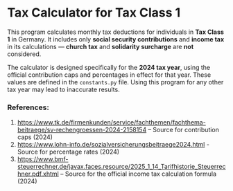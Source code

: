 # Tax Calculator for Tax Class 1

This program calculates monthly tax deductions for individuals in **Tax Class 1** in Germany. It includes only **social security contributions** and **income tax** in its calculations — **church tax** and **solidarity surcharge** are **not** considered.

The calculator is designed specifically for the **2024 tax year**, using the official contribution caps and percentages in effect for that year. These values are defined in the `constants.py` file. Using this program for any other tax year may lead to inaccurate results.

### References:
1. https://www.tk.de/firmenkunden/service/fachthemen/fachthema-beitraege/sv-rechengroessen-2024-2158154 – Source for contribution caps (2024)
2. https://www.lohn-info.de/sozialversicherungsbeitraege2024.html - Source for percentage rates (2024)
3. https://www.bmf-steuerrechner.de/javax.faces.resource/2025_1_14_Tarifhistorie_Steuerrechner.pdf.xhtml – Source for the official income tax calculation formula (2024)
